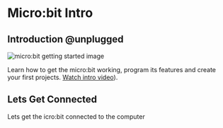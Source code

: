 # Micro:bit Intro

## Introduction @unplugged

![micro:bit getting started image](/static/micro-bit-getting-started.png)

Learn how to get the micro:bit working, program its features and create your first projects.
[Watch intro video](https://youtu.be/u2u7UJSRuko)).

## Lets Get Connected

Lets get the icro:bit connected to the computer
    